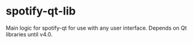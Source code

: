 # spotify-qt-lib
Main logic for spotify-qt for use with any user interface. Depends on Qt libraries until v4.0.